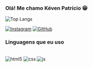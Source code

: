 ### Olá! Me chamo Kéven Patrício 😁

![Top Langs](https://github-readme-stats.vercel.app/api/top-langs/?username=keveeen13&layout=compact)

[![Instagram](https://img.shields.io/badge/Instagram-E4405F?style=for-the-badge&logo=instagram&logoColor=white)](https://instagram.com/keven.dm_?igshid=OGQ5ZDc2ODk2ZA==)
[![GitHub](https://img.shields.io/badge/GitHub-100000?style=for-the-badge&logo=github&logoColor=white)](https://github.com/Keveeen13)


### Linguagens que eu uso

<div style="display: inline_block"></br>
  <img align="center" alt="html5" src="https://img.shields.io/badge/HTML5-E34F26?style=for-the-badge&logo=html5&logoColor=white">
  <img align="center" alt="css" src="https://img.shields.io/badge/CSS3-1572B6?style=for-the-badge&logo=css3&logoColor=white">
<img align="center" alt="js" src="https://img.shields.io/badge/JavaScript-F7DF1E?style=for-the-badge&logo=javascript&logoColor=black">
</div>
